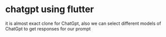 # chatgpt using flutter
 it is almost exact clone for ChatGpt, also we can select different models of ChatGpt to get responses for our prompt
